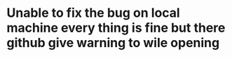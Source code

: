 # Unable to fix the bug on local machine every thing is fine but there github give warning to wile opening
